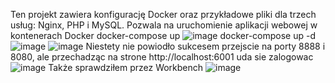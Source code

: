 Ten projekt zawiera konfigurację Docker oraz przykładowe pliki dla trzech usług: Nginx, PHP i MySQL. Pozwala na uruchomienie aplikacji webowej w kontenerach Docker
docker-compose up
![image](https://github.com/wfgen/Lab11/assets/108794719/0f06f4f8-5a37-4e3e-a72c-54505e74d734)
docker-compose up -d
![image](https://github.com/wfgen/Lab11/assets/108794719/36c1a939-4a67-429e-9c7c-ff025ae93c2c)
![image](https://github.com/wfgen/Lab11/assets/108794719/d1bd19a6-e69f-4dd0-99f6-2dbb26b0b0ce)
 Niestety nie powiodło sukcesem przejscie na porty 8888 i 8080, ale przechadząc na strone http://localhost:6001 uda sie zalogowac
![image](https://github.com/wfgen/Lab11/assets/108794719/60d968f5-cbc8-46ea-9447-9ce0ec4b49b4)
 Także sprawdziłem przez Workbench
 ![image](https://github.com/wfgen/Lab11/assets/108794719/a8111b99-2ed0-4df1-aa3a-e2fc6833a26f)

